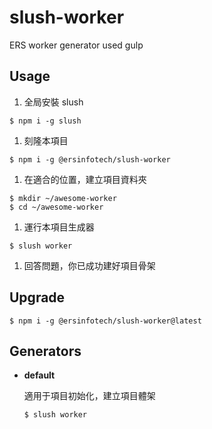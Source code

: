slush-worker
=============

ERS worker generator used gulp

Usage
-----

1. 全局安裝 slush

  ```
  $ npm i -g slush
  ```

1. 刻隆本項目

  ```
  $ npm i -g @ersinfotech/slush-worker
  ```

1. 在適合的位置，建立項目資料夾

  ```
  $ mkdir ~/awesome-worker
  $ cd ~/awesome-worker
  ```

1. 運行本項目生成器

  ```
  $ slush worker
  ```

1. 回答問題，你已成功建好項目骨架

Upgrade
-------

  ```
  $ npm i -g @ersinfotech/slush-worker@latest
  ```

Generators
----------

- **default**
  
  適用于項目初始化，建立項目體架

  ```
  $ slush worker
  ```
